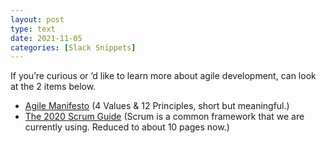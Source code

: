```yaml
---
layout: post
type: text
date: 2021-11-05
categories: [Slack Snippets]
---
```


If you’re curious or ’d like to learn more about agile development, can look at the 2 items below.

- [Agile Manifesto](https://agilemanifesto.org/) (4 Values & 12 Principles, short but meaningful.)
- [The 2020 Scrum Guide](https://scrumguides.org/scrum-guide.html) (Scrum is a common framework that we are currently using. Reduced to about 10 pages now.)
